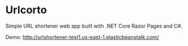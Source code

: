 # Urlcorto
Simple URL shortener web app built with .NET Core Razor Pages and C#.

Demo: http://urlshortener-test1.us-east-1.elasticbeanstalk.com/
